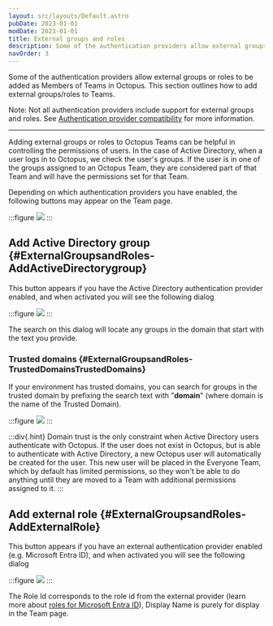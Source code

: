 ```yaml
---
layout: src/layouts/Default.astro
pubDate: 2023-01-01
modDate: 2023-01-01
title: External groups and roles
description: Some of the authentication providers allow external groups or roles to be added as Members of Teams in Octopus.
navOrder: 3
---
```


Some of the authentication providers allow external groups or roles to be added as Members of Teams in Octopus. This section outlines how to add external groups/roles to Teams.

Note: Not all authentication providers include support for external groups and roles. See [Authentication provider compatibility](/docs/security/authentication/auth-provider-compatibility) for more information.

---

Adding external groups or roles to Octopus Teams can be helpful in controlling the permissions of users. In the case of Active Directory, when a user logs in to Octopus, we check the user's groups. If the user is in one of the groups assigned to an Octopus Team, they are considered part of that Team and will have the permissions set for that Team.

Depending on which authentication providers you have enabled, the following buttons may appear on the Team page.

:::figure
![](/docs/img/security/users-and-teams/images/members-buttons.png)
:::

## Add Active Directory group {#ExternalGroupsandRoles-AddActiveDirectorygroup}

This button appears if you have the Active Directory authentication provider enabled, and when activated you will see the following dialog

:::figure
![](/docs/img/security/users-and-teams/images/add-ad-group.png)
:::

The search on this dialog will locate any groups in the domain that start with the text you provide.

### Trusted domains {#ExternalGroupsandRoles-TrustedDomainsTrustedDomains}

If your environment has trusted domains, you can search for groups in the trusted domain by prefixing the search text with "**domain**" (where domain is the name of the Trusted Domain).

:::figure
![](/docs/img/security/users-and-teams/images/add-ad-group-trusted-domains.png)
:::

:::div{.hint}
Domain trust is the only constraint when Active Directory users authenticate with Octopus. If the user does not exist in Octopus, but is able to authenticate with Active Directory, a new Octopus user will automatically be created for the user. This new user will be placed in the Everyone Team, which by default has limited permissions, so they won't be able to do anything until they are moved to a Team with additional permissions assigned to it.
:::

## Add external role {#ExternalGroupsandRoles-AddExternalRole}

This button appears if you have an external authentication provider enabled (e.g. Microsoft Entra ID), and when activated you will see the following dialog

:::figure
![](/docs/img/security/users-and-teams/images/add-external-role.png)
:::

The Role Id corresponds to the role id from the external provider (learn more about [roles for Microsoft Entra ID](/docs/security/authentication/azure-ad-authentication)), Display Name is purely for display in the Team page.
